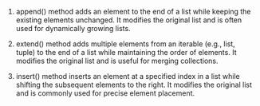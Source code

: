 1. append() 
method adds an element to the end of a list while keeping the existing elements unchanged. It modifies the original list and is often used for dynamically growing lists.


2. extend() 
method adds multiple elements from an iterable (e.g., list, tuple) to the end of a list while maintaining the order of elements. It modifies the original list and is useful for merging collections.


3. insert() 
method inserts an element at a specified index in a list while shifting the subsequent elements to the right. It modifies the original list and is commonly used for precise element placement.